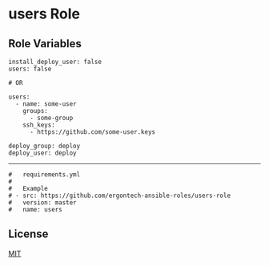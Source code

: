 users Role
=========


Role Variables
--------------

```
install_deploy_user: false
users: false

# OR

users:
  - name: some-user
    groups:
      - some-group
    ssh_keys:
      - https://github.com/some-user.keys

deploy_group: deploy
deploy_user: deploy
```

----------------

```
#   requirements.yml
#
#   Example
# - src: https://github.com/ergontech-ansible-roles/users-role
#   version: master
#   name: users
```

License
-------

[MIT](LICENSE)